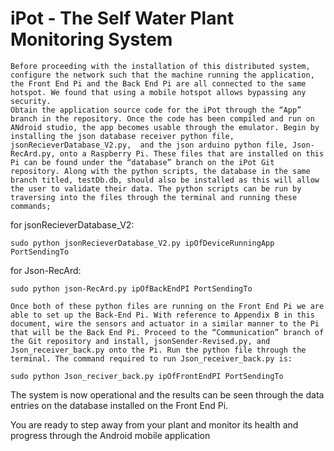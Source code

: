 # iPot - The Self Water Plant Monitoring System

	Before proceeding with the installation of this distributed system, configure the network such that the machine running the application, the Front End Pi and the Back End Pi are all connected to the same hotspot. We found that using a mobile hotspot allows bypassing any security.
	Obtain the application source code for the iPot through the “App” branch in the repository. Once the code has been compiled and run on ANdroid studio, the app becomes usable through the emulator. Begin by installing the json database receiver python file, jsonRecieverDatabase_V2.py,  and the json arduino python file, Json-RecArd.py, onto a Raspberry Pi. These files that are installed on this Pi can be found under the “database” branch on the iPot Git repository. Along with the python scripts, the database in the same branch titled, testDb.db, should also be installed as this will allow the user to validate their data. The python scripts can be run by traversing into the files through the terminal and running these commands; 
for jsonRecieverDatabase_V2: 

	sudo python jsonRecieverDatabase_V2.py ipOfDeviceRunningApp PortSendingTo 

for Json-RecArd:

	sudo python json-RecArd.py ipOfBackEndPI PortSendingTo 
  
	Once both of these python files are running on the Front End Pi we are able to set up the Back-End Pi. With reference to Appendix B in this document, wire the sensors and actuator in a similar manner to the Pi that will be the Back End Pi. Proceed to the “Communication” branch of the Git repository and install, jsonSender-Revised.py, and Json_receiver_back.py onto the Pi. Run the python file through the terminal. The command required to run Json_receiver_back.py is:

	sudo python Json_reciver_back.py ipOfFrontEndPI PortSendingTo 

The system is now operational and the results can be seen through the data entries on the database installed on the Front End Pi.

You are ready to step away from your plant and monitor its health and progress through the Android mobile application
